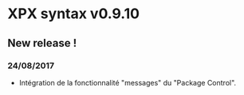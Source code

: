 # XPX syntax v0.9.10

## New release !

### 24/08/2017
* Intégration de la fonctionnalité "messages" du "Package Control".

